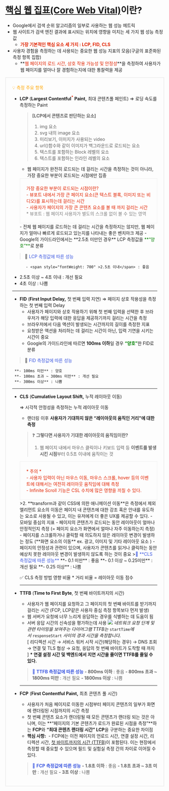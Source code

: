 # [핵심 웹 집표(Core Web Vital)](https://web.dev/articles/vitals?hl=ko)이란?

- Google에서 검색 순위 알고리즘의 일부로 사용하는 웹 성능 메트릭
- 웹 사이트가 검색 엔진 결과에 표시되는 위치에 영향을 미치는 세 가지 웹 성능 측정값
  - **<span style="color: #E12301">가장 기본적인 핵심 요소 세 가지 : LCP, FID, CLS</span>**
- 사용자 경험을 측정하는 데 사용되는 중요한 웹 성능 지표의 모음(구글의 표준화된 측정 항목 집합)
  - **<span style="color: #E12301">웹 페이지의 로드 시간, 상호 작용 가능성 및 안정성</span>**을 측정하여 사용자가 웹 페이지를 얼마나 잘 경험하는지에 대한 통찰력을 제공

<div style="border: 2px solid #eee; borderRadius: 15px; padding: 20px">
<span style="fontWeight: 700; fontSize: 20px; color: orange">
  💡 측정 주요 항목 </span>

- **LCP** (**Largest Contentful<sup style="color: #E12301">\*</sup> Paint,** 최대 콘텐츠풀 페인트)
  ⇒ 로딩 속도를 측정하는 Paint
  > **[LCP에서 콘텐츠로 판단하는 요소]**
  >
  > 1. img 요소
  > 2. svg 내의 image 요소
  > 3. 미리보기, 이미지가 사용되는 video
  > 4. url()함수와 같이 이미지가 백그라운드로 로드되는 요소
  > 5. 텍스트를 포함하는 Block 레벨의 요소
  > 6. 텍스트를 포함하는 인라인 레벨의 요소
  - 웹 페이지가 완전히 로드되는 데 걸리는 시간을 측정하는 것이 아니라, <span style="fontWeight: 700; backgroundColor: #90E0A9">가장 중요한 부분이 로드되는 시점</span>에만 집중
  <div style="color: #E12301; fontSize: 12px; border: 1px solid #eee; borderRadius: 15px; padding: 20px; backgroundColor: #A8E0DB">
    <span style="fontWeight: 700">가장 중요한 부분이 로드되는 시점이란?</span>
    <br>- 뷰포트 내에서 가장 큰 페이지 요소(큰 텍스트 블록, 이미지 또는 비디오)를 표시하는데 걸리는 시간 <br/>- 사용자가 페이지의 가장 큰 콘텐츠 요소를 볼 때 까지 걸리는 시간 <br/><span style="color: gray; fontSize: 12px">* 뷰포트 : 웹 페이지 사용자가 별도의 스크롤 없이 볼 수 있는 영역</span></div>
  - 전체 웹 페이지를 로드하는 데 걸리는 시간을 측정하지는 않지만, 웹 페이지가 얼마나 빠르게 로드되고 있는지를 나타내는 좋은 벤치마크 제공
  - Google의 가이드라인에서는 **2.5초 미만인 경우** LCP 측정값을 <span style="color: green" >**“양호”**</span>로 분류

> 📌 <span style="color: #3A56E0; fontWeight: 700" >LCP 측정값에 따른 성능</span>

          - <span style="fontWeight: 700" >2.5초 이내</span> : 좋음

- <span style="fontWeight: 700" >2.5초 이상 ~ 4초 이내</span> : 개선 필요
- <span style="fontWeight: 700" >4초 이상</span> : 나쁨

---

- **FID** (**First Input Delay,** 첫 번째 입력 지연)
  ⇒ 페이지 상호 작용성을 측정하는 첫 번째 입력 Delay
  - 사용자가 페이지와 상호 작용하기 위해 첫 번째 입력을 선택한 후 브라우저가 해당 입력에 대한 응답을 제공하기까지 걸리는 시간을 측정
  - 브라우저에서 다음 액션이 발생되는 시간까지의 길이를 측정한 지표
  - 요청받은 액션을 처리하는 데 걸리는 시간이 아닌, 입력 기연을 시키는 시간이 중요
  - Google의 가이드라인에 따르면 **100ms 이하**일 경우 <span style="color: green" >**“양호”**</span>한 FID로 분류

> 📌 <span style="color: #3A56E0; fontWeight: 700" >FID 측정값에 따른 성능</span>

     **- 100ms 미만** : 양호
     **- 100ms 초과 ~ 300ms 미만** : 개선 필요
     **- 300ms 이상** : 나쁨

---

- **CLS** (**Cumulative Layout Shift,** 누적 레이아웃 이동)

  ⇒ 시각적 안정성을 측정하는 누적 레이아웃 이동

  - 랜더링 이후 **사용자가 기대하지 않은 “레이아웃의 움직인 거리”에 대한 측정**

  > ❓ **그렇다면 사용자가 기대한 레이아웃의 움직임이란?**
  >
  > 1. 웹 페이지 내에서 마우스 클릭이나 키보드 입력 등 **이벤트를 발생시킨 시점**부터 0.5초 이내에 움직이는 것

    <div style="color: #E12301; fontSize: 14px; border: 1px solid #eee; borderRadius: 15px; padding: 20px; backgroundColor: #A8E0DB"><span style="fontWeight: 700">* 주의 *</span></br>- 사용자 입력이 아닌 마우스 이동, 마우스 스크롤, hover 등의 이벤트에 대해서는 여전히 레이아웃 움직임에 대해 측정 <br/>- Infinite Scroll 기능은 CSL 수치에 많은 영향을 끼칠 수 있다. </div>
    >2. **transform과 같이 CSS에 의한 애니메이션 이동**은 측정에서 제외
    엘리먼트 요소의 이동은 페이지 내 콘텐츠에 대한 강조 혹은 안내를 유도하는 요소로 사용될 수 있고, 이는 유저에게 더 좋은 UX를 제공할 수 있다.
    - 모바일 중심의 지표
    - 페이지의 콘텐츠가 로드되는 동안 레이아웃이 얼마나 안정적인지 측정
    (= 페이지 요소가 화면에서 얼마나 자주 이동하는지 측정)
    - 페이지를 스크롤하거나 클릭할 때 의도하지 않은 레이아웃 변경이 발생하는 정도
    (**화면 요소의 이동** ex. 광고, 이미지 및 기타 레이아웃 요소 )
    - 페이지의 안정성과 관련이 있으며, 사용자가 콘텐츠를 읽거나 클릭하는 동안 예상치 못한 레이아웃 변경이 발생하지 않도록 하는 것이 중요
     ><span style="color: #3A56E0; fontWeight: 700" >📌 **CLS 측정값에 따른 성능**</span>
     **- 0.1 미만** : 좋음
     **- 0.1 이상 ~ 0.25미만**  : 개선 필요
     **- 0.25 이상** : 나쁨
    
    ✅ CLS 측정 방법
    영향 비율 * 거리 비율 = 레이아웃 이동 점수
    
    
    ---

- **TTFB** (**Time to First Byte**, 첫 번째 바이트까지의 시간)

  - 사용자가 웹 페이지를 요청하고 그 페이지의 첫 번째 바이트를 받기까지 걸리는 시간 (FCP, LCP같은 사용자 중심 측정 항목보다 먼저 발생)
  - 웹 서버가 요청에 너무 느리게 응답하는 경우를 식별하는 데 도움이 됨
  - 서버 응답 시간의 신속성을 평가하는데 사용
    ![](https://velog.velcdn.com/images/jjjiyoung0130/post/969e4b26-366f-472a-adea-94595f223427/image.png)
    <span style="fontSize: 14px">*네트워크 요청 단계 및 관련 타이밍을 보여주는 다이어그램 TTFB는* `startTime`*에서* `responseStart` *사이의 경과 시간을 측정합니다.*</span></br>
    [ 리디렉션 시간 → 서비스 워커 시작 시간(해당하는 경우) → DNS 조회 → 연결 및 TLS 협상 → 요청, 응답의 첫 번째 바이트가 도착할 때 까지 ]
    **\* 연결 설정 시간 및 백엔드에서 지연 시간을 줄이면 TTFB를 줄일 수 있다.**

  > <span style="color: #3A56E0; fontWeight: 700" >📌 **TTFB 측정값에 따른 성능**</span>
  > **- 800ms 이하** : 좋음
  > **- 800ms 초과 ~ 1800ms 미만** : 개선 필요
  > **- 1800ms 이상** : 나쁨

  ***

- **FCP** (**First Contentful Paint,** 최초 콘텐츠 풀 시간)
  - 사용자가 처음 페이지로 이동한 시점부터 페이지 콘텐츠의 일부가 화면에 랜더링된 시점까지의 시간 측정
  - <span style="fontWeight: 700; backgroundColor: #90E0A9">첫 번째 콘텐츠 요소가 랜더링될 때 모든 콘텐츠가 랜더링 되는 것은 아니며,</span> 이는 **“페이지의 기본 콘텐츠가 로드가 완료된 시점을 측정”**하는 **FCP**와 **“최대 콘텐츠 랜더링 시간” LCP**을 구분하는 중요한 차이점
  * **핵심 사항:**
     - FCP에는 이전 페이지의 언로드 시간, 연결 설정 시간, 리디렉션 시간, [첫 바이트까지의 시간 (TTFB)](https://web.dev/articles/ttfb?hl=ko)이 포함된다. 이는 현장에서 측정할 때 중요할 수 있으며 필드 및 실험실 측정 간의 차이로 이어질 수 있다.
  > <span style="color: #3A56E0; fontWeight: 700" >📌 **FCP 측정값에 따른 성능**</span>
  > **- 1.8초 이하** : 좋음
  > **- 1.8초 초과 ~ 3초 미만** : 개선 필요
  > **- 3초 이상** : 나쁨

</div>
